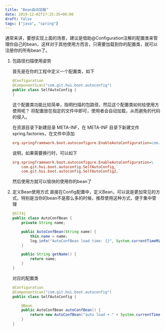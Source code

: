 ```yaml
---
title: "Bean自动加载"
date: 2019-12-02T17:25:35+08:00
draft: false
tags: ["java", "spring"]
---
```

通常来讲，要想实现上面的场景，建议是借助@Configuration注解的配置类来管理你自己的bean，这样对于其他使用方而言，只需要加载到你的配置类，就可以注册你的所有bean了。

1. 包路径扫描使用姿势

    首先是在你的工程中定义一个配置类，如下

    ```java
    @Configuration
    @ComponentScan("com.git.hui.boot.autoconfig")
    public class SelfAutoConfig {
    }
    ```
    这个配置类功能比较简单，指明扫描的包路径，然后这个配置类如何给使用方使用呢？
    将配置放在指定的文件中即可，使用者会自动加载，从而避免的代码的侵入。

    在资源目录下新建目录 META-INF，在 META-INF 目录下新建文件 spring.factories，在文件中添加 

    ```ini
    org.springframework.boot.autoconfigure.EnableAutoConfiguration=com.git.hui.boot.autoconfig.SelfAutoConfig
    ```
    
    说明，如果需要换行时，可以如下

    ```ini
    org.springframework.boot.autoconfigure.EnableAutoConfiguration=\
        com.git.hui.boot.autoconfig.SelfAutoConfig,`
        com.git.hui.boot.autoconfig.SelfAutoConfig2,`
    ```
    
    然后使用方就可以愉快的使用你的bean了

1. 定义Bean使用方式
    直接在Config配置中，定义Bean，可以说是更加常见的方式，特别是当你的bean不是那么多的时候，推荐使用这种方式，便于集中管理

    ```java
    @Slf4j
    public class AutoConfBean {
        private String name;

        public AutoConfBean(String name) {
            this.name = name;
            log.info("AutoConfBean load time: {}", System.currentTimeMillis());
        }

        public String getName() {
            return name;
        }
    }
    ```
    对应的配置类
    ```java
    @Configuration
    @ComponentScan("com.git.hui.boot.autoconfig")
    public class SelfAutoConfig {

        @Bean
        public AutoConfBean autoConfBean() {
            return new AutoConfBean("auto load + " + System.currentTimeMillis());
        }
    }
    ```